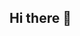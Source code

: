 ## Hi there 👋

<!--
**64-GEEK/64-GEEK** is a ✨ _special_ ✨ repository because its `README.md` (this file) appears on your GitHub profile.

Here are some ideas to get you started:
<h1 align="center">Hi there! 👋 I'm Mohamed Mahmoud Farag</h1>
<h3 align="center">Computer Science Student | Backend Developer | AI Trainer</h3>

<p align="center">
  <img src="https://readme-typing-svg.herokuapp.com?font=Fira+Code&size=22&pause=1000&color=00ADB5&center=true&vCenter=true&width=435&lines=Backend+Developer;Competitive+Programmer;AI+Prompt+Engineer;Open+Source+Enthusiast" alt="Typing SVG" />
</p>

---

### 🚀 About Me
- 🎓 Third-year CS student at Cairo University.
- 💻 AI Trainer @ **Scale AI**, former Prompt Engineer @ **Outlier AI**
- 🧠 ECPC Contestant & Backend Developer with a passion for scalable systems.
- 🛠️ Languages & Frameworks: C++, C#, Java, Python, SQL, Spring Boot, .NET, Django
- 🏆 HERE Cairo Hackathon 2024 Participant
- 🔎 Currently seeking exciting **Backend Development** roles!

---

### 🧰 Tech Stack

![C++](https://img.shields.io/badge/C++-00599C?style=for-the-badge&logo=cplusplus&logoColor=white)
![Python](https://img.shields.io/badge/Python-3776AB.svg?style=for-the-badge&logo=python&logoColor=white)
![Java](https://img.shields.io/badge/Java-ED8B00?style=for-the-badge&logo=java&logoColor=white)
![Spring Boot](https://img.shields.io/badge/Spring_Boot-6DB33F?style=for-the-badge&logo=spring-boot&logoColor=white)
![.NET](https://img.shields.io/badge/.NET-512BD4?style=for-the-badge&logo=dotnet&logoColor=white)
![Django](https://img.shields.io/badge/Django-092E20?style=for-the-badge&logo=django&logoColor=white)
![SQL](https://img.shields.io/badge/SQL-4479A1?style=for-the-badge&logo=mysql&logoColor=white)
![Git](https://img.shields.io/badge/Git-F05032?style=for-the-badge&logo=git&logoColor=white)

---

### 📌 Featured Projects

#### 📚 Learning Management System
A scalable Spring Boot-based LMS with MySQL backend. Full features from user auth to assignment submission.  
*Technologies:* `Spring Boot`, `MySQL`, `Git`, `Team Collaboration`

#### 💻 Java CLI Shell
Simulates a Linux-like shell in Java. Supports file nav, command execution, and unit-tested reliability.  
*Technologies:* `Java`, `JUnit`, `OOP`

#### 🎮 AI Board Games Suite
Developed X-O, Pyramid X-O, Connect 4, and 5x5 Tic Tac Toe with smart AI using minimax and alpha-beta pruning.  
*Technologies:* `C++`, `Qt`, `AI Algorithms`

#### 📖 Public Library Website
Built with Django and full MVT architecture. User-friendly library system with full CRUD, Git-based collaboration.  
*Technologies:* `Python`, `Django`, `HTML/CSS/JS`

---

### 📈 GitHub Stats

<p align="center">
  <img src="https://github-readme-stats.vercel.app/api?username=64-GEEK&show_icons=true&theme=tokyonight" />
  <img src="https://github-readme-streak-stats.herokuapp.com/?user=64-GEEK&theme=tokyonight" />
</p>

---

### 🌍 Connect With Me

[![LinkedIn](https://img.shields.io/badge/Mohamed%20Farag-0077B5?style=for-the-badge&logo=linkedin&logoColor=white)](https://www.linkedin.com/in/mohamed-farag-7b7005249/)
[![GitHub](https://img.shields.io/badge/GitHub-100000?style=for-the-badge&logo=github&logoColor=white)](https://github.com/64-GEEK)
[![Email](https://img.shields.io/badge/faragthe400@gmail.com-D14836?style=for-the-badge&logo=gmail&logoColor=white)](mailto:faragthe400@gmail.com)

---

_“Build fast, break nothing.”_


- 🔭 I’m currently working on ...
- 🌱 I’m currently learning ...
- 👯 I’m looking to collaborate on ...
- 🤔 I’m looking for help with ...
- 💬 Ask me about ...
- 📫 How to reach me: ...
- 😄 Pronouns: ...
- ⚡ Fun fact: ...
-->
